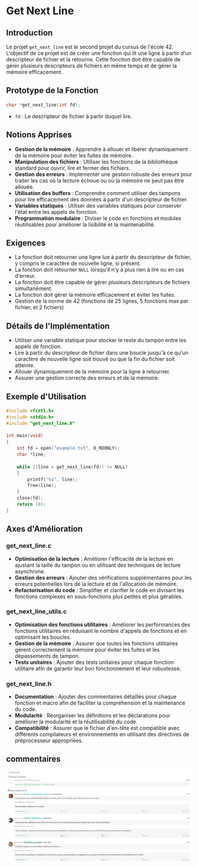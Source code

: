 # Get Next Line

## Introduction

Le projet `get_next_line` est le second projet du cursus de l'école 42. L'objectif de ce projet est de créer une fonction qui lit une ligne à partir d'un descripteur de fichier et la retourne. Cette fonction doit être capable de gérer plusieurs descripteurs de fichiers en même temps et de gérer la mémoire efficacement.

## Prototype de la Fonction

```c
char *get_next_line(int fd);
```

- `fd` : Le descripteur de fichier à partir duquel lire.

## Notions Apprises

- **Gestion de la mémoire** : Apprendre à allouer et libérer dynamiquement de la mémoire pour éviter les fuites de mémoire.
- **Manipulation des fichiers** : Utiliser les fonctions de la bibliothèque standard pour ouvrir, lire et fermer des fichiers.
- **Gestion des erreurs** : Implémenter une gestion robuste des erreurs pour traiter les cas où la lecture échoue ou où la mémoire ne peut pas être allouée.
- **Utilisation des buffers** : Comprendre comment utiliser des tampons pour lire efficacement des données à partir d'un descripteur de fichier.
- **Variables statiques** : Utiliser des variables statiques pour conserver l'état entre les appels de fonction.
- **Programmation modulaire** : Diviser le code en fonctions et modules réutilisables pour améliorer la lisibilité et la maintenabilité.

## Exigences

- La fonction doit retourner une ligne lue à partir du descripteur de fichier, y compris le caractère de nouvelle ligne, si présent.
- La fonction doit retourner `NULL` lorsqu'il n'y a plus rien à lire ou en cas d'erreur.
- La fonction doit être capable de gérer plusieurs descripteurs de fichiers simultanément.
- La fonction doit gérer la mémoire efficacement et éviter les fuites.
- Gestion de la norme de 42 (fonctions de 25 lignes, 5 fonctions max par fichier, et 2 fichiers)

## Détails de l'Implémentation

- Utiliser une variable statique pour stocker le reste du tampon entre les appels de fonction.
- Lire à partir du descripteur de fichier dans une boucle jusqu'à ce qu'un caractère de nouvelle ligne soit trouvé ou que la fin du fichier soit atteinte.
- Allouer dynamiquement de la mémoire pour la ligne à retourner.
- Assurer une gestion correcte des erreurs et de la mémoire.

## Exemple d'Utilisation

```c
#include <fcntl.h>
#include <stdio.h>
#include "get_next_line.h"

int main(void)
{
    int fd = open("example.txt", O_RDONLY);
    char *line;

    while ((line = get_next_line(fd)) != NULL)
    {
        printf("%s", line);
        free(line);
    }
    close(fd);
    return (0);
}
```


## Axes d'Amélioration

### get_next_line.c

- **Optimisation de la lecture** : Améliorer l'efficacité de la lecture en ajustant la taille du tampon ou en utilisant des techniques de lecture asynchrone.
- **Gestion des erreurs** : Ajouter des vérifications supplémentaires pour les erreurs potentielles lors de la lecture et de l'allocation de mémoire.
- **Refactorisation du code** : Simplifier et clarifier le code en divisant les fonctions complexes en sous-fonctions plus petites et plus gérables.

### get_next_line_utils.c

- **Optimisation des fonctions utilitaires** : Améliorer les performances des fonctions utilitaires en réduisant le nombre d'appels de fonctions et en optimisant les boucles.
- **Gestion de la mémoire** : Assurer que toutes les fonctions utilitaires gèrent correctement la mémoire pour éviter les fuites et les dépassements de tampon.
- **Tests unitaires** : Ajouter des tests unitaires pour chaque fonction utilitaire afin de garantir leur bon fonctionnement et leur robustesse.

### get_next_line.h

- **Documentation** : Ajouter des commentaires détaillés pour chaque fonction et macro afin de faciliter la compréhension et la maintenance du code.
- **Modularité** : Réorganiser les définitions et les déclarations pour améliorer la modularité et la réutilisabilité du code.
- **Compatibilité** : Assurer que le fichier d'en-tête est compatible avec différents compilateurs et environnements en utilisant des directives de préprocesseur appropriées.

## commentaires
![GNL Project](Images/corrections.png)
